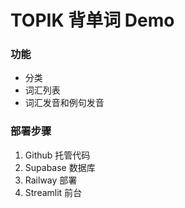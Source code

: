 # TOPIK 背单词 Demo

### 功能
- 分类
- 词汇列表
- 词汇发音和例句发音

### 部署步骤
1. Github 托管代码
2. Supabase 数据库
3. Railway 部署
4. Streamlit 前台

